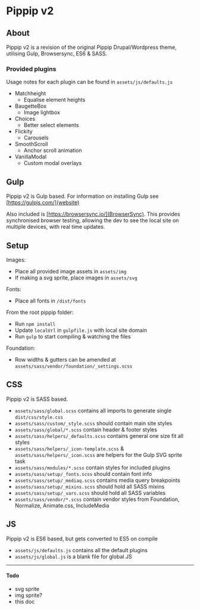 # Pippip v2

## About

Pippip v2 is a revision of the original Pippip Drupal/Wordpress theme, utilising Gulp, Browsersync, ES6 & SASS.

### Provided plugins

Usage notes for each plugin can be found in `assets/js/defaults.js`

-   Matchheight
    -   Equalise element heights
-   BaugetteBox
    -   Image lightbox
-   Choices
    -   Better select elements
-   Flickity
    -   Carousels
-   SmoothScroll
    -   Anchor scroll animation
-   VanillaModal
    -   Custom modal overlays

## Gulp

Pippip v2 is Gulp based. For information on installing Gulp see [https://gulpjs.com/](website)

Also included is [https://browsersync.io/](BrowserSync). This provides synchronised browser testing, allowing the dev to see the local site on multiple devices, with real time updates.

## Setup

Images:

-   Place all provided image assets in `assets/img`
-   If making a svg sprite, place images in `assets/svg`

Fonts:

-   Place all fonts in `/dist/fonts`

From the root pippip folder:

-   Run `npm install`
-   Update `localUrl` in `gulpfile.js` with local site domain
-   Run `gulp` to start compiling & watching the files

Foundation:

-   Row widths & gutters can be amended at `assets/sass/vendor/foundation/_settings.scss`

## CSS

Pippip v2 is SASS based.

-   `assets/sass/global.scss` contains all imports to generate single `dist/css/style.css`
-   `assets/sass/custom/_style.scss` should contain main site styles
-   `assets/sass/global/*.scss` contain header & footer styles
-   `assets/sass/helpers/_defaults.scss` contains general one size fit all styles
-   `assets/sass/helpers/_icon-template.scss` & `assets/sass/helpers/_icon.scss` are helpers for the Gulp SVG sprite task
-   `assets/sass/modules/*.scss` contain styles for included plugins
-   `assets/sass/setup/_fonts.scss` should contain font info
-   `assets/sass/setup/_mediaq.scss` contains media query breakpoints
-   `assets/sass/setup/_mixins.scss` should hold all SASS mixins
-   `assets/sass/setup/_vars.scss` should hold all SASS variables
-   `assets/sass/vendor/*.scss` contain vendor styles from Foundation, Normalize, Animate.css, IncludeMedia

## JS

Pippip v2 is ES6 based, but gets converted to ES5 on compile

-   `assets/js/defaults.js` contains all the default plugins
-   `assets/js/global.js` is a blank file for global JS

---

#### Todo

-   svg sprite
-   img sprite?
-   this doc

